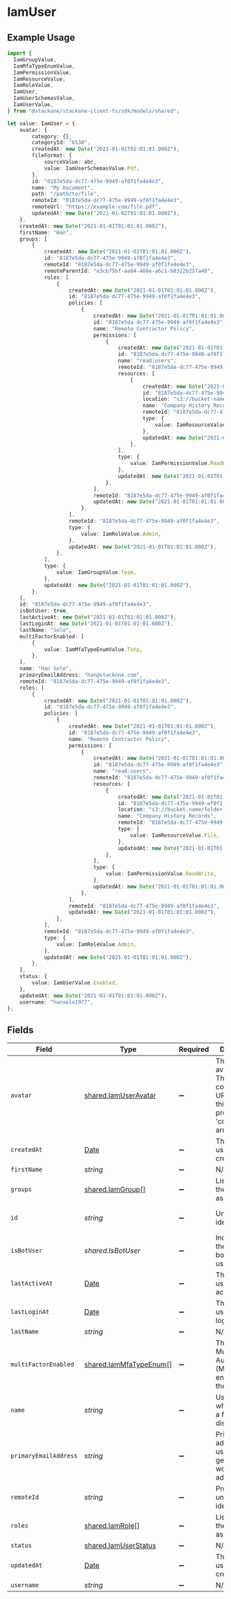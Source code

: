 # IamUser

## Example Usage

```typescript
import {
  IamGroupValue,
  IamMfaTypeEnumValue,
  IamPermissionValue,
  IamResourceValue,
  IamRoleValue,
  IamUser,
  IamUserSchemasValue,
  IamUserValue,
} from "@stackone/stackone-client-ts/sdk/models/shared";

let value: IamUser = {
    avatar: {
        category: {},
        categoryId: "6530",
        createdAt: new Date("2021-01-01T01:01:01.000Z"),
        fileFormat: {
            sourceValue: abc,
            value: IamUserSchemasValue.Pdf,
        },
        id: "8187e5da-dc77-475e-9949-af0f1fa4e4e3",
        name: "My Document",
        path: "/path/to/file",
        remoteId: "8187e5da-dc77-475e-9949-af0f1fa4e4e3",
        remoteUrl: "https://example.com/file.pdf",
        updatedAt: new Date("2021-01-02T01:01:01.000Z"),
    },
    createdAt: new Date("2021-01-01T01:01:01.000Z"),
    firstName: "Han",
    groups: [
        {
            createdAt: new Date("2021-01-01T01:01:01.000Z"),
            id: "8187e5da-dc77-475e-9949-af0f1fa4e4e3",
            remoteId: "8187e5da-dc77-475e-9949-af0f1fa4e4e3",
            remoteParentId: "e3cb75bf-aa84-466e-a6c1-b8322b257a48",
            roles: [
                {
                    createdAt: new Date("2021-01-01T01:01:01.000Z"),
                    id: "8187e5da-dc77-475e-9949-af0f1fa4e4e3",
                    policies: [
                        {
                            createdAt: new Date("2021-01-01T01:01:01.000Z"),
                            id: "8187e5da-dc77-475e-9949-af0f1fa4e4e3",
                            name: "Remote Contractor Policy",
                            permissions: [
                                {
                                    createdAt: new Date("2021-01-01T01:01:01.000Z"),
                                    id: "8187e5da-dc77-475e-9949-af0f1fa4e4e3",
                                    name: "read:users",
                                    remoteId: "8187e5da-dc77-475e-9949-af0f1fa4e4e3",
                                    resources: [
                                        {
                                            createdAt: new Date("2021-01-01T01:01:01.000Z"),
                                            id: "8187e5da-dc77-475e-9949-af0f1fa4e4e3",
                                            location: "s3://bucket-name/folder-name",
                                            name: "Company History Records",
                                            remoteId: "8187e5da-dc77-475e-9949-af0f1fa4e4e3",
                                            type: {
                                                value: IamResourceValue.File,
                                            },
                                            updatedAt: new Date("2021-01-01T01:01:01.000Z"),
                                        },
                                    ],
                                    type: {
                                        value: IamPermissionValue.ReadWrite,
                                    },
                                    updatedAt: new Date("2021-01-01T01:01:01.000Z"),
                                },
                            ],
                            remoteId: "8187e5da-dc77-475e-9949-af0f1fa4e4e3",
                            updatedAt: new Date("2021-01-01T01:01:01.000Z"),
                        },
                    ],
                    remoteId: "8187e5da-dc77-475e-9949-af0f1fa4e4e3",
                    type: {
                        value: IamRoleValue.Admin,
                    },
                    updatedAt: new Date("2021-01-01T01:01:01.000Z"),
                },
            ],
            type: {
                value: IamGroupValue.Team,
            },
            updatedAt: new Date("2021-01-01T01:01:01.000Z"),
        },
    ],
    id: "8187e5da-dc77-475e-9949-af0f1fa4e4e3",
    isBotUser: true,
    lastActiveAt: new Date("2021-01-01T01:01:01.000Z"),
    lastLoginAt: new Date("2021-01-01T01:01:01.000Z"),
    lastName: "Solo",
    multiFactorEnabled: [
        {
            value: IamMfaTypeEnumValue.Totp,
        },
    ],
    name: "Han Solo",
    primaryEmailAddress: "han@stackone.com",
    remoteId: "8187e5da-dc77-475e-9949-af0f1fa4e4e3",
    roles: [
        {
            createdAt: new Date("2021-01-01T01:01:01.000Z"),
            id: "8187e5da-dc77-475e-9949-af0f1fa4e4e3",
            policies: [
                {
                    createdAt: new Date("2021-01-01T01:01:01.000Z"),
                    id: "8187e5da-dc77-475e-9949-af0f1fa4e4e3",
                    name: "Remote Contractor Policy",
                    permissions: [
                        {
                            createdAt: new Date("2021-01-01T01:01:01.000Z"),
                            id: "8187e5da-dc77-475e-9949-af0f1fa4e4e3",
                            name: "read:users",
                            remoteId: "8187e5da-dc77-475e-9949-af0f1fa4e4e3",
                            resources: [
                                {
                                    createdAt: new Date("2021-01-01T01:01:01.000Z"),
                                    id: "8187e5da-dc77-475e-9949-af0f1fa4e4e3",
                                    location: "s3://bucket-name/folder-name",
                                    name: "Company History Records",
                                    remoteId: "8187e5da-dc77-475e-9949-af0f1fa4e4e3",
                                    type: {
                                        value: IamResourceValue.File,
                                    },
                                    updatedAt: new Date("2021-01-01T01:01:01.000Z"),
                                },
                            ],
                            type: {
                                value: IamPermissionValue.ReadWrite,
                            },
                            updatedAt: new Date("2021-01-01T01:01:01.000Z"),
                        },
                    ],
                    remoteId: "8187e5da-dc77-475e-9949-af0f1fa4e4e3",
                    updatedAt: new Date("2021-01-01T01:01:01.000Z"),
                },
            ],
            remoteId: "8187e5da-dc77-475e-9949-af0f1fa4e4e3",
            type: {
                value: IamRoleValue.Admin,
            },
            updatedAt: new Date("2021-01-01T01:01:01.000Z"),
        },
    ],
    status: {
        value: IamUserValue.Enabled,
    },
    updatedAt: new Date("2021-01-01T01:01:01.000Z"),
    username: "hansolo1977",
};
```

## Fields

| Field                                                                                          | Type                                                                                           | Required                                                                                       | Description                                                                                    | Example                                                                                        |
| ---------------------------------------------------------------------------------------------- | ---------------------------------------------------------------------------------------------- | ---------------------------------------------------------------------------------------------- | ---------------------------------------------------------------------------------------------- | ---------------------------------------------------------------------------------------------- |
| `avatar`                                                                                       | [shared.IamUserAvatar](../../../sdk/models/shared/iamuseravatar.md)                            | :heavy_minus_sign:                                                                             | The user's avatar data. This generally contains a URL within this property's 'contents' array. |                                                                                                |
| `createdAt`                                                                                    | [Date](https://developer.mozilla.org/en-US/docs/Web/JavaScript/Reference/Global_Objects/Date)  | :heavy_minus_sign:                                                                             | The date the user was created                                                                  | 2021-01-01T01:01:01.000Z                                                                       |
| `firstName`                                                                                    | *string*                                                                                       | :heavy_minus_sign:                                                                             | N/A                                                                                            | Han                                                                                            |
| `groups`                                                                                       | [shared.IamGroup](../../../sdk/models/shared/iamgroup.md)[]                                    | :heavy_minus_sign:                                                                             | List of groups the user is assigned to                                                         |                                                                                                |
| `id`                                                                                           | *string*                                                                                       | :heavy_minus_sign:                                                                             | Unique identifier                                                                              | 8187e5da-dc77-475e-9949-af0f1fa4e4e3                                                           |
| `isBotUser`                                                                                    | *shared.IsBotUser*                                                                             | :heavy_minus_sign:                                                                             | Indicates if the user is a bot or service user                                                 | true                                                                                           |
| `lastActiveAt`                                                                                 | [Date](https://developer.mozilla.org/en-US/docs/Web/JavaScript/Reference/Global_Objects/Date)  | :heavy_minus_sign:                                                                             | The date this user was last active                                                             | 2021-01-01T01:01:01.000Z                                                                       |
| `lastLoginAt`                                                                                  | [Date](https://developer.mozilla.org/en-US/docs/Web/JavaScript/Reference/Global_Objects/Date)  | :heavy_minus_sign:                                                                             | The date this user last logged in                                                              | 2021-01-01T01:01:01.000Z                                                                       |
| `lastName`                                                                                     | *string*                                                                                       | :heavy_minus_sign:                                                                             | N/A                                                                                            | Solo                                                                                           |
| `multiFactorEnabled`                                                                           | [shared.IamMfaTypeEnum](../../../sdk/models/shared/iammfatypeenum.md)[]                        | :heavy_minus_sign:                                                                             | The list of Multi-Factor Authentication (MFA) types enabled for the user.                      |                                                                                                |
| `name`                                                                                         | *string*                                                                                       | :heavy_minus_sign:                                                                             | User's name which (can be a full name or display name)                                         | Han Solo                                                                                       |
| `primaryEmailAddress`                                                                          | *string*                                                                                       | :heavy_minus_sign:                                                                             | Primary email address of the user. This is generally a work email address.                     | han@stackone.com                                                                               |
| `remoteId`                                                                                     | *string*                                                                                       | :heavy_minus_sign:                                                                             | Provider's unique identifier                                                                   | 8187e5da-dc77-475e-9949-af0f1fa4e4e3                                                           |
| `roles`                                                                                        | [shared.IamRole](../../../sdk/models/shared/iamrole.md)[]                                      | :heavy_minus_sign:                                                                             | List of roles the user is assigned to                                                          |                                                                                                |
| `status`                                                                                       | [shared.IamUserStatus](../../../sdk/models/shared/iamuserstatus.md)                            | :heavy_minus_sign:                                                                             | N/A                                                                                            |                                                                                                |
| `updatedAt`                                                                                    | [Date](https://developer.mozilla.org/en-US/docs/Web/JavaScript/Reference/Global_Objects/Date)  | :heavy_minus_sign:                                                                             | The date the user was created                                                                  | 2021-01-01T01:01:01.000Z                                                                       |
| `username`                                                                                     | *string*                                                                                       | :heavy_minus_sign:                                                                             | N/A                                                                                            | hansolo1977                                                                                    |